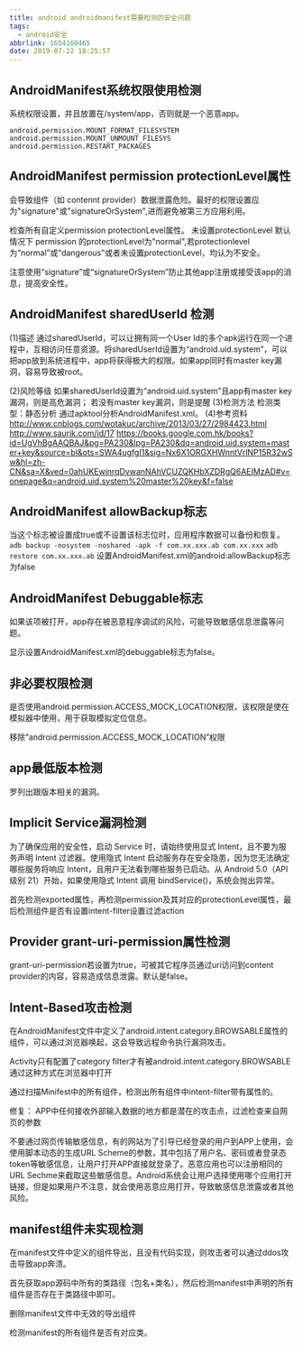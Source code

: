 ```yaml
---
title: android androidmanifest需要检测的安全问题
tags:
  - android安全
abbrlink: 1654160465
date: 2019-07-22 18:25:57
---
```


## AndroidManifest系统权限使用检测
系统权限设置，并且放置在/system/app，否则就是一个恶意app。  

```
android.permission.MOUNT_FORMAT_FILESYSTEM
android.permission.MOUNT_UNMOUNT_FILESYS
android.permission.RESTART_PACKAGES
```

## AndroidManifest permission protectionLevel属性
会导致组件（如 contennt provider）数据泄露危险。最好的权限设置应为"signature"或"signatureOrSystem",进而避免被第三方应用利用。  

检查所有自定义permission protectionLevel属性。  未设置protectionLevel 默认情况下 permission 的protectionLevel为"normal",若protectionlevel为“normal”或“dangerous”或者未设置protectionLevel，均认为不安全。  

注意使用“signature”或“signatureOrSystem”防止其他app注册或接受该app的消息，提高安全性。  

##  AndroidManifest sharedUserId 检测
(1)描述
通过sharedUserId，可以让拥有同一个User Id的多个apk运行在同一个进程中，互相访问任意资源。将sharedUserId设置为“android.uid.system”，可以把app放到系统进程中，app将获得极大的权限。如果app同时有master key漏洞，容易导致被root。

(2)风险等级
如果sharedUserId设置为“android.uid.system”且app有master key漏洞，则是高危漏洞； 若没有master key漏洞，则是提醒
(3)检测方法
检测类型：静态分析 通过apktool分析AndroidManifest.xml。
(4)参考资料
http://www.cnblogs.com/wotakuc/archive/2013/03/27/2984423.html
http://www.saurik.com/id/17
https://books.google.com.hk/books?id=UgVhBgAAQBAJ&pg=PA230&lpg=PA230&dq=android.uid.system+master+key&source=bl&ots=SWA4ugfgI1&sig=Nx6X1ORGXHWnntVrlNP15R32wSw&hl=zh-CN&sa=X&ved=0ahUKEwinrqDvwanNAhVCUZQKHbXZDRgQ6AEIMzAD#v=onepage&q=android.uid.system%20master%20key&f=false

## AndroidManifest allowBackup标志
当这个标志被设置成true或不设置该标志位时，应用程序数据可以备份和恢复。
 `adb backup -nosystem -noshared -apk -f com.xx.xxx.ab com.xx.xxx`
 `adb restore com.xx.xxx.ab`
 设置AndroidManifest.xml的android:allowBackup标志为false  

 ## AndroidManifest Debuggable标志
 如果该项被打开，app存在被恶意程序调试的风险，可能导致敏感信息泄露等问题。  

 显示设置AndroidManifest.xml的debuggable标志为false。  

 ## 非必要权限检测
 是否使用android.permission.ACCESS_MOCK_LOCATION权限，该权限是使在模拟器中使用，用于获取模拟定位信息。  

 移除”android.permission.ACCESS_MOCK_LOCATION”权限

## app最低版本检测
罗列出跟版本相关的漏洞。  

## Implicit Service漏洞检测
为了确保应用的安全性，启动 Service 时，请始终使用显式 Intent，且不要为服务声明 Intent 过滤器。使用隐式 Intent 启动服务存在安全隐患，因为您无法确定哪些服务将响应 Intent，且用户无法看到哪些服务已启动。从 Android 5.0（API 级别 21）开始，如果使用隐式 Intent 调用 bindService()，系统会抛出异常。  

首先检测exported属性，再检测permission及其对应的protectionLevel属性，最后检测组件是否有设置intent-filter设置过滤action  

## Provider grant-uri-permission属性检测
grant-uri-permission若设置为true，可被其它程序员通过uri访问到content provider的内容，容易造成信息泄露。默认是false。  

##  Intent-Based攻击检测
在AndroidManifest文件中定义了android.intent.category.BROWSABLE属性的组件，可以通过浏览器唤起，这会导致远程命令执行漏洞攻击。  

Activity只有配置了category filter才有被android.intent.category.BROWSABLE通过这种方式在浏览器中打开

通过扫描Minifest中的所有组件，检测出所有组件中intent-filter带有<category android:name="android.intent.category.BROWSABLE"/>属性的。  

修复：
APP中任何接收外部输入数据的地方都是潜在的攻击点，过滤检查来自网页的参数

不要通过网页传输敏感信息，有的网站为了引导已经登录的用户到APP上使用，会使用脚本动态的生成URL Scheme的参数，其中包括了用户名、密码或者登录态token等敏感信息，让用户打开APP直接就登录了。恶意应用也可以注册相同的URL Sechme来截取这些敏感信息。Android系统会让用户选择使用哪个应用打开链接，但是如果用户不注意，就会使用恶意应用打开，导致敏感信息泄露或者其他风险。  


## manifest组件未实现检测
在manifest文件中定义的组件导出，且没有代码实现，则攻击者可以通过ddos攻击导致app奔溃。  

首先获取app源码中所有的类路径（包名+类名），然后检测manifest中声明的所有组件是否存在于类路径中即可。

删除manifest文件中无效的导出组件

检测manifest的所有组件是否有对应类。  




